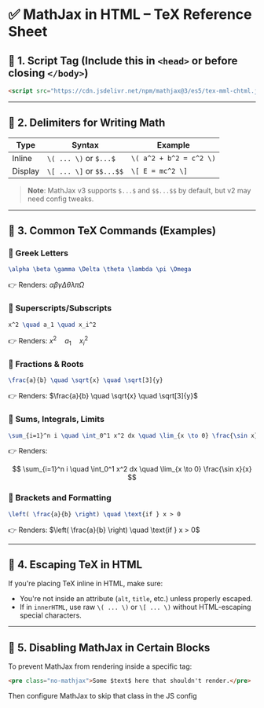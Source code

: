 # ✅ **MathJax in HTML – TeX Reference Sheet**

## 📌 1. **Script Tag (Include this in `<head>` or before closing `</body>`)**

```html
<script src="https://cdn.jsdelivr.net/npm/mathjax@3/es5/tex-mml-chtml.js"></script>
```

---

## 📌 2. **Delimiters for Writing Math**

| Type    | Syntax                   | Example                 |
| ------- | ------------------------ | ----------------------- |
| Inline  | `\( ... \)` or `$...$`   | `\( a^2 + b^2 = c^2 \)` |
| Display | `\[ ... \]` or `$$...$$` | `\[ E = mc^2 \]`        |

> **Note**: MathJax v3 supports `$...$` and `$$...$$` by default, but v2 may need config tweaks.

---

## 📌 3. **Common TeX Commands (Examples)**

### 🔹 Greek Letters

```latex
\alpha \beta \gamma \Delta \theta \lambda \pi \Omega
```

👉 Renders: $\alpha \beta \gamma \Delta \theta \lambda \pi \Omega$

### 🔹 Superscripts/Subscripts

```latex
x^2 \quad a_1 \quad x_i^2
```

👉 Renders: $x^2 \quad a_1 \quad x_i^2$

### 🔹 Fractions & Roots

```latex
\frac{a}{b} \quad \sqrt{x} \quad \sqrt[3]{y}
```

👉 Renders: $\frac{a}{b} \quad \sqrt{x} \quad \sqrt[3]{y}$

### 🔹 Sums, Integrals, Limits

```latex
\sum_{i=1}^n i \quad \int_0^1 x^2 dx \quad \lim_{x \to 0} \frac{\sin x}{x}
```

👉 Renders:

$$
\sum_{i=1}^n i \quad \int_0^1 x^2 dx \quad \lim_{x \to 0} \frac{\sin x}{x}
$$

### 🔹 Brackets and Formatting

```latex
\left( \frac{a}{b} \right) \quad \text{if } x > 0
```

👉 Renders: $\left( \frac{a}{b} \right) \quad \text{if } x > 0$

---

## 📌 4. **Escaping TeX in HTML**

If you're placing TeX inline in HTML, make sure:

* You're not inside an attribute (`alt`, `title`, etc.) unless properly escaped.
* If in `innerHTML`, use raw `\( ... \)` or `\[ ... \)` without HTML-escaping special characters.

---

## 📌 5. **Disabling MathJax in Certain Blocks**

To prevent MathJax from rendering inside a specific tag:

```html
<pre class="no-mathjax">Some $text$ here that shouldn't render.</pre>
```

Then configure MathJax to skip that class in the JS config